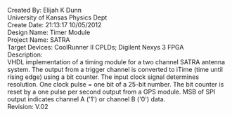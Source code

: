 Created By: Elijah K Dunn  
University of Kansas Physics Dept  
Create Date:    21:13:17 10/05/2012  
Design Name:	Timer Module  
Project Name:	SATRA  
Target Devices: CoolRunner II CPLDs; Digilent Nexys 3 FPGA  
Description:  
VHDL implementation of a timing module for a two channel SATRA antenna system. The output from a trigger channel is converted to iTime (time until rising edge) using a bit counter. The input clock signal determines resolution. One clock pulse = one bit of a 25-bit number. The bit counter is reset by a one pulse per second output from a GPS module. MSB of SPI output indicates channel A ('1') or channel B ('0') data.  
Revision: V.02

